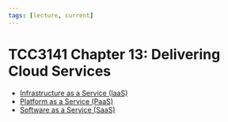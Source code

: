 ```yaml
---
tags: [lecture, current]
---
```


# TCC3141 Chapter 13: Delivering Cloud Services

- [Infrastructure as a Service (IaaS)](202310311819.md)
- [Platform as a Service (PaaS)](202310311815.md)
- [Software as a Service (SaaS)](202304161334.md)
